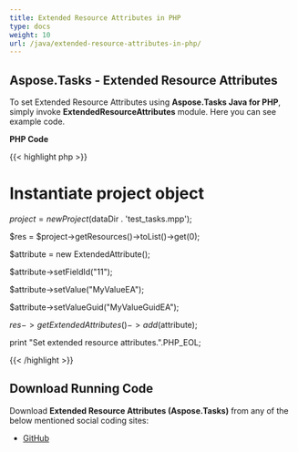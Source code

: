 ```yaml
---
title: Extended Resource Attributes in PHP
type: docs
weight: 10
url: /java/extended-resource-attributes-in-php/
---
```


## **Aspose.Tasks - Extended Resource Attributes**
To set Extended Resource Attributes using **Aspose.Tasks Java for PHP**, simply invoke **ExtendedResourceAttributes** module. Here you can see example code.

**PHP Code**

{{< highlight php >}}

 # Instantiate project object

$project = new Project($dataDir . 'test_tasks.mpp');

$res = $project->getResources()->toList()->get(0);

$attribute = new ExtendedAttribute();

$attribute->setFieldId("11");

$attribute->setValue("MyValueEA");

$attribute->setValueGuid("MyValueGuidEA");

$res->getExtendedAttributes()->add($attribute);

print "Set extended resource attributes.".PHP_EOL;


{{< /highlight >}}
## **Download Running Code**
Download **Extended Resource Attributes (Aspose.Tasks)** from any of the below mentioned social coding sites:

- [GitHub](https://github.com/aspose-tasks/Aspose.Tasks-for-Java/blob/master/Plugins/Aspose_Tasks_Java_for_PHP/src/aspose/tasks/WorkingWithResources/ExtendedResourceAttributes.php)
